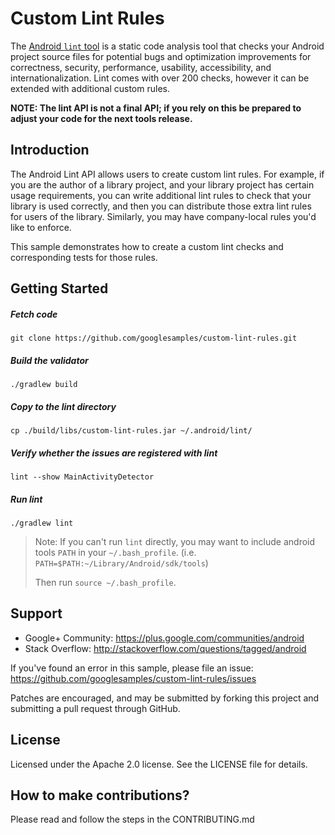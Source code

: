 Custom Lint Rules
============

The [Android `lint` tool](http://developer.android.com/tools/help/lint.html) is a static code
 analysis tool that checks your Android project source files for potential bugs and optimization
 improvements for correctness, security, performance, usability, accessibility, and
 internationalization. Lint comes with over 200 checks, however it can be extended with additional
 custom rules.

**NOTE: The lint API is not a final API; if you rely on this be prepared
 to adjust your code for the next tools release.**

Introduction
------------

The Android Lint API allows users to create custom lint rules. For example, if you are the author of
 a library project, and your library project has certain usage requirements, you can write
 additional lint rules to check that your library is used correctly, and then you can distribute
 those extra lint rules for users of the library. Similarly, you may have company-local rules you'd
 like to enforce.

This sample demonstrates how to create a custom lint checks and corresponding tests for those rules.

Getting Started
---------------

##### Fetch code

`git clone https://github.com/googlesamples/custom-lint-rules.git`

##### Build the validator

`./gradlew build`

##### Copy to the lint directory

`cp ./build/libs/custom-lint-rules.jar ~/.android/lint/`

##### Verify whether the issues are registered with lint

`lint --show MainActivityDetector`

##### Run lint

`./gradlew lint`

> Note: If you can't run `lint` directly, you may want to include android tools `PATH` in your
 `~/.bash_profile`.
> (i.e. `PATH=$PATH:~/Library/Android/sdk/tools`)
>
> Then run `source ~/.bash_profile`.

Support
-------

- Google+ Community: https://plus.google.com/communities/android
- Stack Overflow: http://stackoverflow.com/questions/tagged/android

If you've found an error in this sample, please file an issue:
https://github.com/googlesamples/custom-lint-rules/issues

Patches are encouraged, and may be submitted by forking this project and
submitting a pull request through GitHub.

License
-------
Licensed under the Apache 2.0 license. See the LICENSE file for details.

How to make contributions?
--------------------------
Please read and follow the steps in the CONTRIBUTING.md
